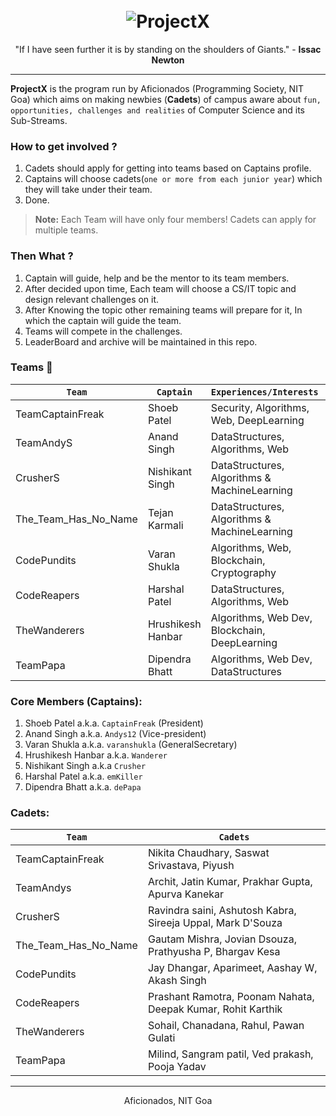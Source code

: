 <h1 align="center">
  <br>
   <img src="https://www.brandeps.com/logo-download/P/Project-X-01.png" alt="ProjectX" title="ProjectX by CaptainFreak" />
  <br>
</h1>

<p align="center">
  "If I have seen further it is by standing on the shoulders of Giants."
  - <strong>Issac Newton</strong>
</p>

------

**ProjectX** is the program run by Aficionados (Programming Society, NIT Goa) which aims on making newbies (**Cadets**) of campus aware about `fun, opportunities, challenges and realities` of Computer Science and its Sub-Streams. 

### How to get involved ?
1. Cadets should apply for getting into teams based on Captains profile.
2. Captains will choose cadets(`one or more from each junior year`) which they will take under their team.
3. Done.


> **Note:** Each Team will have only four members! Cadets can apply for multiple teams.

### Then What ?
1. Captain will guide, help and be the mentor to its team members.
2. After decided upon time, Each team will choose a CS/IT topic and design relevant challenges on it.
3. After Knowing the topic other remaining teams will prepare for it, In which the captain will guide the team.
4. Teams will compete in the challenges.
5. LeaderBoard and archive will be maintained in this repo.

### Teams :triangular_flag_on_post:

| `Team`| `Captain`| `Experiences/Interests`| `Contact` | `Profile` |
|-|-|-|-|-|
| TeamCaptainFreak | Shoeb Patel | Security, Algorithms, Web, DeepLearning | patelshoeb4@gmail.com | [Link](https://shoebpatel.me/) |
| TeamAndyS | Anand Singh | DataStructures, Algorithms, Web | anandsingh372@gmail.com |
| CrusherS | Nishikant Singh | DataStructures, Algorithms & MachineLearning | singhnishikant0@gmail.com |
| The_Team_Has_No_Name | Tejan Karmali | DataStructures, Algorithms & MachineLearning | tejank10@gmail.com | [Link](https://github.com/tejank10)
| CodePundits | Varan Shukla | Algorithms, Web, Blockchain, Cryptography | varanshukla@gmail.com |
| CodeReapers | Harshal Patel | DataStructures, Algorithms, Web | harshal4897@gmail.com |
| TheWanderers | Hrushikesh Hanbar | Algorithms, Web Dev, Blockchain, DeepLearning | hrushikeshrohit@gmail.com| [Link](http://hrushikesh-hanbar.me/) |
| TeamPapa | Dipendra Bhatt | Algorithms, Web Dev, DataStructures | dipenbhatt03@gmail.com |

### Core Members (Captains):
1. Shoeb Patel a.k.a. `CaptainFreak` (President)
2. Anand Singh a.k.a. `Andys12` (Vice-president)
3. Varan Shukla a.k.a. `varanshukla` (GeneralSecretary)
4. Hrushikesh Hanbar a.k.a. `Wanderer`
5. Nishikant Singh a.k.a `Crusher`
6. Harshal Patel a.k.a. `emKiller`
7. Dipendra Bhatt a.k.a. `dePapa`

### Cadets:
| `Team`| `Cadets`|
|-|-|
| TeamCaptainFreak | Nikita Chaudhary, Saswat Srivastava, Piyush |
| TeamAndys | Archit, Jatin Kumar, Prakhar Gupta, Apurva Kanekar |
| CrusherS | Ravindra saini, Ashutosh Kabra, Sireeja Uppal, Mark D'Souza |
| The_Team_Has_No_Name | Gautam Mishra, Jovian Dsouza, Prathyusha P, Bhargav Kesa |
| CodePundits | Jay Dhangar, Aparimeet, Aashay W, Akash Singh |
| CodeReapers | Prashant Ramotra, Poonam Nahata, Deepak Kumar, Rohit Karthik |
| TheWanderers | Sohail, Chanadana, Rahul, Pawan Gulati |
| TeamPapa | Milind, Sangram patil, Ved prakash, Pooja Yadav |

----
<p align="center">
  Aficionados, NIT Goa
</p>

